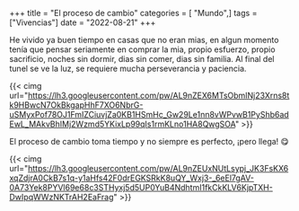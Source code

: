 +++
title = "El proceso de cambio"
categories = [ "Mundo",]
tags = ["Vivencias"]
date = "2022-08-21"
+++

He vivido ya buen tiempo en casas que no eran mias, en algun momento tenía que pensar seriamente en comprar la mia, propio esfuerzo, propio sacrificio, noches sin dormir, dias sin comer, dias sin familia. Al final del tunel se ve la luz, se requiere mucha perseverancia y paciencia.

{{< cimg url="https://lh3.googleusercontent.com/pw/AL9nZEX6MTsObmINj23Xrns8tk9HBwcN7OkBkgapHhF7XO6NbrG-uSMyxPof78OJ1FmIZCiuvjZa0KB1HSmHc_Gw29Le1nn8vWPvwB1PyShb6adEwL_MAkvBhIMj2Wzmd5YKixLp99qIs1rmKLno1HA8QwgSOA" >}}

El proceso de cambio toma tiempo y no siempre es perfecto, ¡pero llega! :yum:

{{< cimg url="https://lh3.googleusercontent.com/pw/AL9nZEUxNUtLsypj_JK3FsKX6xqZdjrA0CkB7s1q-y1aHfs42F0drEGKSRkK8uQY_Wxj3-_6eEl7gAV-0A73Yek8PYVl69e68c3STHyxj5d5UP0YuB4NdhtmI1fkCkKLV6KjpTXH-DwIpqWWzNKTrAH2EaFrag" >}}
